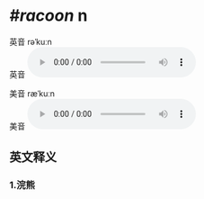 # ***\#racoon*** n
英音 rəˈkuːn  
英音
<audio src="./media/racoon1_AAC.aac" controls="controls"></audio>

美音 ræˈkuːn  
美音
<audio src="./media/racoon2_AAC.aac" controls="controls"></audio>



  

英文释义
---
### 1.**浣熊**  


